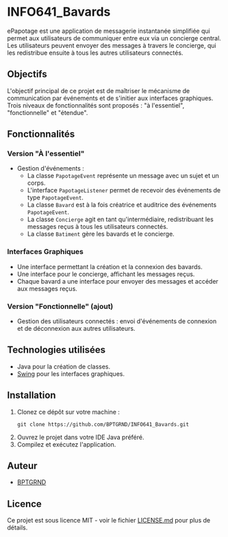 # INFO641_Bavards

ePapotage est une application de messagerie instantanée simplifiée qui permet aux utilisateurs de communiquer entre eux via un concierge central. Les utilisateurs peuvent envoyer des messages à travers le concierge, qui les redistribue ensuite à tous les autres utilisateurs connectés.

## Objectifs

L'objectif principal de ce projet est de maîtriser le mécanisme de communication par événements et de s'initier aux interfaces graphiques. Trois niveaux de fonctionnalités sont proposés : "à l'essentiel", "fonctionnelle" et "étendue".

## Fonctionnalités

### Version "À l'essentiel"

- Gestion d'événements : 
  - La classe `PapotageEvent` représente un message avec un sujet et un corps.
  - L'interface `PapotageListener` permet de recevoir des événements de type `PapotageEvent`.
  - La classe `Bavard` est à la fois créatrice et auditrice des événements `PapotageEvent`.
  - La classe `Concierge` agit en tant qu'intermédiaire, redistribuant les messages reçus à tous les utilisateurs connectés.
  - La classe `Batiment` gère les bavards et le concierge.

### Interfaces Graphiques

- Une interface permettant la création et la connexion des bavards.
- Une interface pour le concierge, affichant les messages reçus.
- Chaque bavard a une interface pour envoyer des messages et accéder aux messages reçus.

### Version "Fonctionnelle" (ajout)

- Gestion des utilisateurs connectés : envoi d'événements de connexion et de déconnexion aux autres utilisateurs.

## Technologies utilisées

- Java pour la création de classes.
- [Swing](https://docs.oracle.com/javase/8/docs/api/javax/swing/package-summary.html) pour les interfaces graphiques.

## Installation

1. Clonez ce dépôt sur votre machine :
   ```
   git clone https://github.com/BPTGRND/INFO641_Bavards.git
   ```
2. Ouvrez le projet dans votre IDE Java préféré.
3. Compilez et exécutez l'application.

## Auteur

- [BPTGRND](https://github.com/BPTGRND)

## Licence

Ce projet est sous licence MIT - voir le fichier [LICENSE.md](LICENSE) pour plus de détails.
